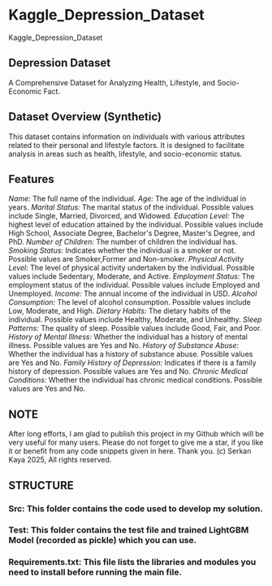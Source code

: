 # Kaggle_Depression_Dataset
Kaggle_Depression_Dataset

## Depression Dataset
A Comprehensive Dataset for Analyzing Health, Lifestyle, and Socio-Economic Fact.

## Dataset Overview (Synthetic)
This dataset contains information on individuals with various attributes related to their personal and lifestyle factors. It is designed to facilitate analysis in areas such as health, lifestyle, and socio-economic status.

## Features
*Name:* The full name of the individual.
*Age:* The age of the individual in years.
*Marital Status:* The marital status of the individual. Possible values include Single, Married, Divorced, and Widowed.
*Education Level:* The highest level of education attained by the individual. Possible values include High School, Associate Degree, Bachelor's Degree, Master's Degree, and PhD.
*Number of Children:* The number of children the individual has.
*Smoking Status:* Indicates whether the individual is a smoker or not. Possible values are Smoker,Former and Non-smoker.
*Physical Activity Level:* The level of physical activity undertaken by the individual. Possible values include Sedentary, Moderate, and Active.
*Employment Status:* The employment status of the individual. Possible values include Employed and Unemployed.
*Income:* The annual income of the individual in USD.
*Alcohol Consumption:* The level of alcohol consumption. Possible values include Low, Moderate, and High.
*Dietary Habits:* The dietary habits of the individual. Possible values include Healthy, Moderate, and Unhealthy.
*Sleep Patterns:* The quality of sleep. Possible values include Good, Fair, and Poor.
*History of Mental Illness:* Whether the individual has a history of mental illness. Possible values are Yes and No.
*History of Substance Abuse:* Whether the individual has a history of substance abuse. Possible values are Yes and No.
*Family History of Depression:* Indicates if there is a family history of depression. Possible values are Yes and No.
*Chronic Medical Conditions:* Whether the individual has chronic medical conditions. Possible values are Yes and No.

## NOTE
After long efforts, I am glad to publish this project in my Github which will be very useful for many users.
Please do not forget to give me a star, if you like it or benefit from any code snippets given in here. Thank you.
(c) Serkan Kaya 2025, All rights reserved.

## STRUCTURE
### Src: This folder contains the code used to develop my solution.

### Test: This folder contains the test file and trained LightGBM Model (recorded as pickle) which you can use. 

### Requirements.txt: This file lists the libraries and modules you need to install before running the main file.


